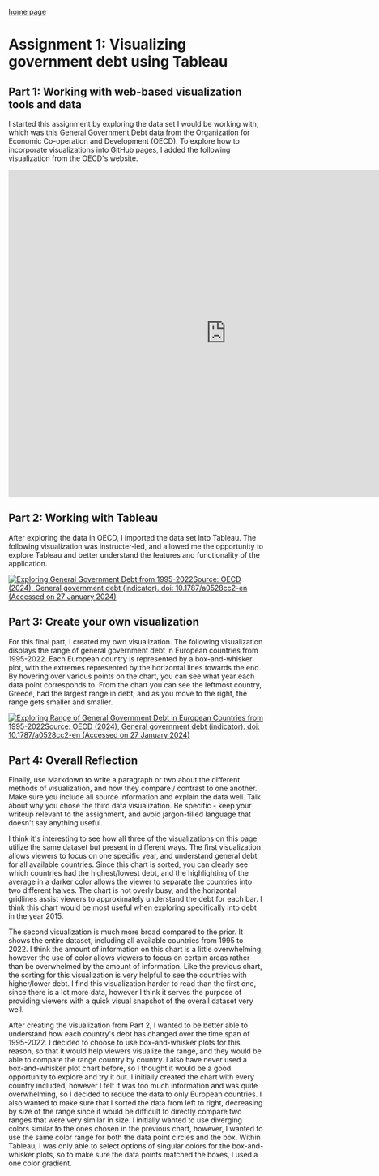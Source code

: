 [home page](/README.md)

# Assignment 1: Visualizing government debt using Tableau

## Part 1: Working with web-based visualization tools and data
I started this assignment by exploring the data set I would be working with, which was this [General Government Debt](https://data.oecd.org/gga/general-government-debt.htm) data from the Organization for Economic Co-operation and Development (OECD). To explore how to incorporate visualizations into GitHub pages, I added the following visualization from the OECD's website.

<iframe src="https://data.oecd.org/chart/7kiR" width="860" height="645" style="border: 0" mozallowfullscreen="true" webkitallowfullscreen="true" allowfullscreen="true"><a href="https://data.oecd.org/chart/7kiR" target="_blank">OECD Chart: General government debt, Total, % of GDP, Annual, 2015</a></iframe>

## Part 2: Working with Tableau
After exploring the data in OECD, I imported the data set into Tableau. The following visualization was instructer-led, and allowed me the opportunity to explore Tableau and better understand the features and functionality of the application. 

<div class='tableauPlaceholder' id='viz1706398342573' style='position: relative'><noscript><a href='#'><img alt='Exploring General Government Debt from 1995-2022Source: OECD (2024), General government debt (indicator). doi: 10.1787&#47;a0528cc2-en (Accessed on 27 January 2024) ' src='https:&#47;&#47;public.tableau.com&#47;static&#47;images&#47;As&#47;Assignment1_17063983033870&#47;Sheet1&#47;1_rss.png' style='border: none' /></a></noscript><object class='tableauViz'  style='display:none;'><param name='host_url' value='https%3A%2F%2Fpublic.tableau.com%2F' /> <param name='embed_code_version' value='3' /> <param name='site_root' value='' /><param name='name' value='Assignment1_17063983033870&#47;Sheet1' /><param name='tabs' value='no' /><param name='toolbar' value='yes' /><param name='static_image' value='https:&#47;&#47;public.tableau.com&#47;static&#47;images&#47;As&#47;Assignment1_17063983033870&#47;Sheet1&#47;1.png' /> <param name='animate_transition' value='yes' /><param name='display_static_image' value='yes' /><param name='display_spinner' value='yes' /><param name='display_overlay' value='yes' /><param name='display_count' value='yes' /><param name='language' value='en-US' /><param name='filter' value='publish=yes' /></object></div>                
<script type='text/javascript'>                    
  var divElement = document.getElementById('viz1706398342573');                    
  var vizElement = divElement.getElementsByTagName('object')[0];                    
  vizElement.style.width='100%';
  vizElement.style.height=(divElement.offsetWidth*0.75)+'px';                   
  var scriptElement = document.createElement('script');                    
  scriptElement.src = 'https://public.tableau.com/javascripts/api/viz_v1.js';                    
  vizElement.parentNode.insertBefore(scriptElement, vizElement);                
</script>

## Part 3: Create your own visualization
For this final part, I created my own visualization. The following visualization displays the range of general government debt in European countries from 1995-2022. Each European country is represented by a box-and-whisker plot, with the extremes represented by the horizontal lines towards the end. By hovering over various points on the chart, you can see what year each data point corresponds to. From the chart you can see the leftmost country, Greece, had the largest range in debt, and as you move to the right, the range gets smaller and smaller.

<div class='tableauPlaceholder' id='viz1706588234984' style='position: relative'><noscript><a href='#'><img alt='Exploring Range of General Government Debt in European Countries from 1995-2022Source: OECD (2024), General government debt (indicator). doi: 10.1787&#47;a0528cc2-en (Accessed on 27 January 2024) ' src='https:&#47;&#47;public.tableau.com&#47;static&#47;images&#47;As&#47;Assignment1-Part3_17065882265490&#47;Sheet2&#47;1_rss.png' style='border: none' /></a></noscript><object class='tableauViz'  style='display:none;'><param name='host_url' value='https%3A%2F%2Fpublic.tableau.com%2F' /> <param name='embed_code_version' value='3' /> <param name='site_root' value='' /><param name='name' value='Assignment1-Part3_17065882265490&#47;Sheet2' /><param name='tabs' value='no' /><param name='toolbar' value='yes' /><param name='static_image' value='https:&#47;&#47;public.tableau.com&#47;static&#47;images&#47;As&#47;Assignment1-Part3_17065882265490&#47;Sheet2&#47;1.png' /> <param name='animate_transition' value='yes' /><param name='display_static_image' value='yes' /><param name='display_spinner' value='yes' /><param name='display_overlay' value='yes' /><param name='display_count' value='yes' /><param name='language' value='en-US' /><param name='filter' value='publish=yes' /></object></div>                
<script type='text/javascript'>                    
  var divElement = document.getElementById('viz1706588234984');                    
  var vizElement = divElement.getElementsByTagName('object')[0];                    
  vizElement.style.width='100%';vizElement.style.height=(divElement.offsetWidth*0.75)+'px';                    
  var scriptElement = document.createElement('script');                    
  scriptElement.src = 'https://public.tableau.com/javascripts/api/viz_v1.js';                    
  vizElement.parentNode.insertBefore(scriptElement, vizElement);                
</script>

## Part 4: Overall Reflection
Finally, use Markdown to write a paragraph or two about the different methods of visualization, and how they compare / contrast to one another. Make sure you include all source information and explain the data well.  Talk about why you chose the third data visualization.  Be specific - keep your writeup relevant to the assignment, and avoid jargon-filled language that doesn't say anything useful.  

I think it's interesting to see how all three of the visualizations on this page utilize the same dataset but present in different ways. The first visualization allows viewers to focus on one specific year, and understand general debt for all available countries. Since this chart is sorted, you can clearly see which countries had the highest/lowest debt, and the highlighting of the average in a darker color allows the viewer to separate the countries into two different halves. The chart is not overly busy, and the horizontal gridlines assist viewers to approximately understand the debt for each bar. I think this chart would be most useful when exploring specifically into debt in the year 2015.

The second visualization is much more broad compared to the prior. It shows the entire dataset, including all available countries from 1995 to 2022. I think the amount of information on this chart is a little overwhelming, however the use of color allows viewers to focus on certain areas rather than be overwhelmed by the amount of information. Like the previous chart, the sorting for this visualization is very helpful to see the countries with higher/lower debt. I find this visualization harder to read than the first one, since there is a lot more data, however I think it serves the purpose of providing viewers with a quick visual snapshot of the overall dataset very well. 

After creating the visualization from Part 2, I wanted to be better able to understand how each country's debt has changed over the time span of 1995-2022. I decided to choose to use box-and-whisker plots for this reason, so that it would help viewers visualize the range, and they would be able to compare the range country by country. I also have never used a box-and-whisker plot chart before, so I thought it would be a good opportunity to explore and try it out. I initially created the chart with every country included, however I felt it was too much information and was quite overwhelming, so I decided to reduce the data to only European countries. I also wanted to make sure that I sorted the data from left to right, decreasing by size of the range since it would be difficult to directly compare two ranges that were very similar in size. I initially wanted to use diverging colors similar to the ones chosen in the previous chart, however, I wanted to use the same color range for both the data point circles and the box. Within Tableau, I was only able to select options of singular colors for the box-and-whisker plots, so to make sure the data points matched the boxes, I used a one color gradient.
